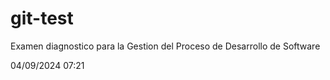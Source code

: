 # git-test
Examen diagnostico para la Gestion del Proceso de Desarrollo de Software


04/09/2024 07:21